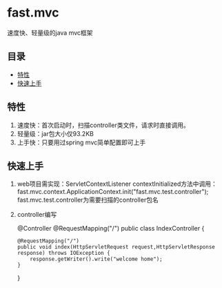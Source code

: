 # fast.mvc

速度快、轻量级的java mvc框架

##      	目录

*	[特性](#特性)
*	[快速上手](#快速上手)

##	特性

1.	速度快：首次启动时，扫描controller类文件，请求时直接调用。
2.	轻量级：jar包大小仅93.2KB
2.	上手快：只要用过spring mvc简单配置即可上手

## 快速上手

1.	web项目需实现：ServletContextListener contextInitialized方法中调用：fast.mvc.context.ApplicationContext.init("fast.mvc.test.controller");
    fast.mvc.test.controller为需要扫描的controller包名

2.	controller编写
	
	@Controller
	@RequestMapping("/")
	public class IndexController {
	
	    @RequestMapping("/")
	    public void index(HttpServletRequest request,HttpServletResponse response) throws IOException {
	        response.getWriter().write("welcome home");
	    }
	 }
